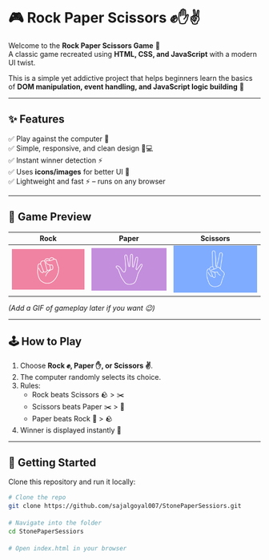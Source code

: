 # 🎮 Rock Paper Scissors ✊✋✌️

Welcome to the **Rock Paper Scissors Game** 🎉  
A classic game recreated using **HTML, CSS, and JavaScript** with a modern UI twist.  

This is a simple yet addictive project that helps beginners learn the basics of **DOM manipulation, event handling, and JavaScript logic building** 🚀

---

## ✨ Features
✅ Play against the computer 🤖  
✅ Simple, responsive, and clean design 📱💻  
✅ Instant winner detection ⚡  
✅ Uses **icons/images** for better UI 🎨  
✅ Lightweight and fast ⚡ – runs on any browser  

---

## 📸 Game Preview

| Rock | Paper | Scissors |
|------|-------|----------|
| ![Rock](rock.png)  |  ![Paper](paper.png)  |  ![Scissors](scissors.png) |

*(Add a GIF of gameplay later if you want 😉)*  

---

## 🕹️ How to Play
1. Choose **Rock ✊, Paper ✋, or Scissors ✌️**.  
2. The computer randomly selects its choice.  
3. Rules:  
   - Rock beats Scissors 🪨 > ✂️  
   - Scissors beats Paper ✂️ > 📄  
   - Paper beats Rock 📄 > 🪨  
4. Winner is displayed instantly 🎯  

---

## 🚀 Getting Started

Clone this repository and run it locally:

```bash
# Clone the repo
git clone https://github.com/sajalgoyal007/StonePaperSessiors.git

# Navigate into the folder
cd StonePaperSessiors

# Open index.html in your browser

